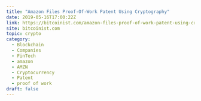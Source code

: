 ```yaml
---
title: "Amazon Files Proof-Of-Work Patent Using Cryptography"
date: 2019-05-16T17:00:22Z
link: https://bitcoinist.com/amazon-files-proof-of-work-patent-using-cryptography/?utm_medium=RSS&utm_source=hune
site: bitcoinist.com
topic: crypto
category:
  - Blockchain
  - Companies
  - FinTech
  - amazon
  - AMZN
  - Cryptocurrency
  - Patent
  - proof of work
draft: false
---
```

